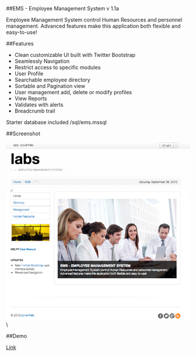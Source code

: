 ##EMS - Employee Management System v 1.1a

Employee Management System control Human Resources and personnel management. Advanced features make this application both flexible and easy-to-use!

##Features

- Clean customizable UI built with Twitter Bootstrap 
- Seamlessly Navigation
- Restrict access to specific modules
- User Profile
- Searchable employee directory
- Sortable and Pagination view
- User management add, delete or modify profiles
- View Reports
- Validates with alerts
- Breadcrumb trail

Starter database included /sql/ems.mssql

##Screenshot

![EMS](https://github.com/lovellfelix/ems/raw/master/doc/img/s1.png)\

##Demo

[Link](http://labs.lovellfelix.com/demo/ems/)
